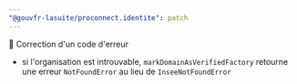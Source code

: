 ```yaml
---
"@gouvfr-lasuite/proconnect.identite": patch
---
```


🐛 Correction d'un code d'erreur

- si l'organisation est introuvable, `markDomainAsVerifiedFactory` retourne une erreur `NotFoundError` au lieu de `InseeNotFoundError`
